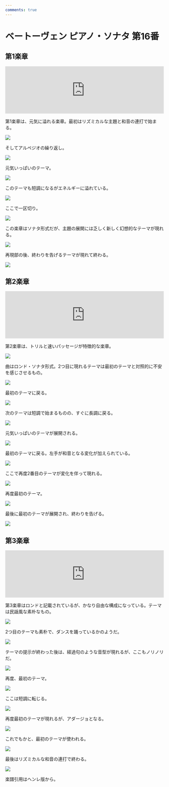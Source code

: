 ```yaml
---
comments: true
---
```


# ベートーヴェン ピアノ・ソナタ 第16番

## 第1楽章

<iframe allow="autoplay *; encrypted-media *;" frameborder="0" height="150" style="width:660px;max-width:100%;overflow:hidden;background:transparent;" sandbox="allow-forms allow-popups allow-same-origin allow-scripts allow-top-navigation-by-user-activation" src="https://embed.music.apple.com/us/album/piano-sonata-no-16-in-g-major-op-31-no-1-i-allegro-vivace/1272663034?i=1272663713&app=music"></iframe>

第1楽章は、元気に溢れる楽章。最初はリズミカルな主題と和音の連打で始まる。

<img src="788.jpg">

そしてアルペジオの繰り返し。

<img src="789.jpg">

元気いっぱいのテーマ。

<img src="785.jpg">

このテーマも短調になるがエネルギーに溢れている。

<img src="784.jpg">

ここで一区切り。

<img src="786.jpg">

この楽章はソナタ形式だが、主題の展開には乏しく新しく幻想的なテーマが現れる。

<img src="787.jpg">

再現部の後、終わりを告げるテーマが現れて終わる。

<img src="790.jpg">

## 第2楽章

<iframe allow="autoplay *; encrypted-media *;" frameborder="0" height="150" style="width:100%;max-width:660px;overflow:hidden;background:transparent;" sandbox="allow-forms allow-popups allow-same-origin allow-scripts allow-top-navigation-by-user-activation" src="https://embed.music.apple.com/us/album/piano-sonata-no-16-in-g-major-op-31-no-1-ii-adagio-grazioso/1272663034?i=1272663714&app=music"></iframe></div>

第2楽章は、トリルと速いパッセージが特徴的な楽章。

<img src="792.jpg">

曲はロンド・ソナタ形式。2つ目に現れるテーマは最初のテーマと対照的に不安を感じさせるもの。

<img src="795.jpg">

最初のテーマに戻る。

<img src="794.jpg">

次のテーマは短調で始まるものの、すぐに長調に戻る。

<img src="793.jpg">

元気いっぱいのテーマが展開される。

<img src="796.jpg">

最初のテーマに戻る。左手が和音となる変化が加えられている。

<img src="791.jpg">

ここで再度2番目のテーマが変化を伴って現れる。

<img src="798.jpg">

再度最初のテーマ。

<img src="797.jpg">

最後に最初のテーマが展開され、終わりを告げる。

<img src="799.jpg">

## 第3楽章

<iframe allow="autoplay *; encrypted-media *;" frameborder="0" height="150" style="width:100%;max-width:660px;overflow:hidden;background:transparent;" sandbox="allow-forms allow-popups allow-same-origin allow-scripts allow-top-navigation-by-user-activation" src="https://embed.music.apple.com/us/album/piano-sonata-no-16-in-g-major-op-31-no-1-iii-rondo-allegretto/1272663034?i=1272663715&app=music"></iframe>

第3楽章はロンドと記載されているが、かなり自由な構成になっている。テーマは民謡風な素朴なもの。

<img src="803.jpg">

2つ目のテーマも素朴で、ダンスを踊っているかのようだ。

<img src="805.jpg">

テーマの提示が終わった後は、経過句のような音型が現れるが、ここもノリノリだ。

<img src="802.jpg">

再度、最初のテーマ。

<img src="800.jpg">

ここは短調に転じる。

<img src="804.jpg">

再度最初のテーマが現れるが、アダージョとなる。

<img src="801.jpg">

これでもかと、最初のテーマが使われる。

<img src="806.jpg">

最後はリズミカルな和音の連打で終わる。

<img src="807.jpg">

楽譜引用はヘンレ版から。


